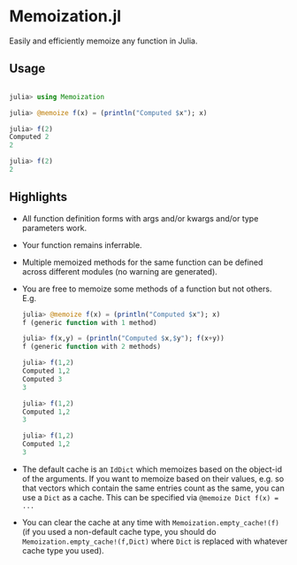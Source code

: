 # Memoization.jl

Easily and efficiently memoize any function in Julia. 

## Usage

```julia

julia> using Memoization

julia> @memoize f(x) = (println("Computed $x"); x)

julia> f(2)
Computed 2
2

julia> f(2)
2
```


## Highlights

* All function definition forms with args and/or kwargs and/or type parameters work.
* Your function remains inferrable.
* Multiple memoized methods for the same function can be defined across different modules (no warning are generated).
* You are free to memoize some methods of a function but not others. E.g.

    ```julia
    julia> @memoize f(x) = (println("Computed $x"); x)
    f (generic function with 1 method)

    julia> f(x,y) = (println("Computed $x,$y"); f(x+y))
    f (generic function with 2 methods)

    julia> f(1,2)
    Computed 1,2
    Computed 3
    3

    julia> f(1,2)
    Computed 1,2
    3

    julia> f(1,2)
    Computed 1,2
    3
    ```

 
* The default cache is an `IdDict` which memoizes based on the object-id of the arguments. If you want to memoize based on their values, e.g. so that vectors which contain the same entries count as the same, you can use a `Dict` as a cache. This can be specified via `@memoize Dict f(x) = ...`
* You can clear the cache at any time with `Memoization.empty_cache!(f)` (if you used a non-default cache type, you should do `Memoization.empty_cache!(f,Dict)` where `Dict` is replaced with whatever cache type you used).

